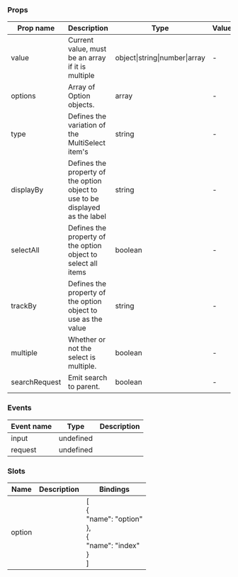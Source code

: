 ### Props

| Prop name     | Description                                                                      | Type                          | Values | Default |
| ------------- | -------------------------------------------------------------------------------- | ----------------------------- | ------ | ------- |
| value         | Current value, must be an array if it is multiple                                | object\|string\|number\|array | -      |         |
| options       | Array of Option objects.                                                         | array                         | -      | []      |
| type          | Defines the variation of the MultiSelect item's                                  | string                        | -      | 'base'  |
| displayBy     | Defines the property of the option object to use to be<br>displayed as the label | string                        | -      | 'label' |
| selectAll     | Defines the property of the option object to select all items                    | boolean                       | -      | false   |
| trackBy       | Defines the property of the option object to use as the value                    | string                        | -      | 'value' |
| multiple      | Whether or not the select is multiple.                                           | boolean                       | -      | true    |
| searchRequest | Emit search to parent.                                                           | boolean                       | -      | false   |

### Events

| Event name | Type      | Description |
| ---------- | --------- | ----------- |
| input      | undefined |
| request    | undefined |

### Slots

| Name   | Description | Bindings                                                                 |
| ------ | ----------- | ------------------------------------------------------------------------ |
| option |             | [<br> {<br> "name": "option"<br> },<br> {<br> "name": "index"<br> }<br>] |
